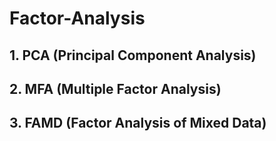 # Factor-Analysis

## 1. PCA (Principal Component Analysis) 



## 2. MFA (Multiple Factor Analysis)



## 3. FAMD (Factor Analysis of Mixed Data)
